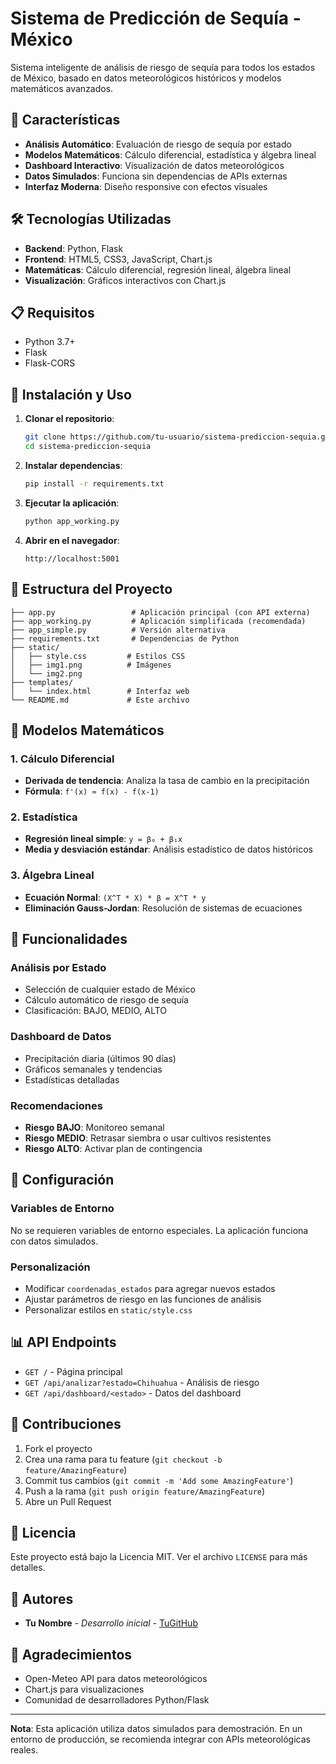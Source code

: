 # Sistema de Predicción de Sequía - México

Sistema inteligente de análisis de riesgo de sequía para todos los estados de México, basado en datos meteorológicos históricos y modelos matemáticos avanzados.

## 🚀 Características

- **Análisis Automático**: Evaluación de riesgo de sequía por estado
- **Modelos Matemáticos**: Cálculo diferencial, estadística y álgebra lineal
- **Dashboard Interactivo**: Visualización de datos meteorológicos
- **Datos Simulados**: Funciona sin dependencias de APIs externas
- **Interfaz Moderna**: Diseño responsive con efectos visuales

## 🛠️ Tecnologías Utilizadas

- **Backend**: Python, Flask
- **Frontend**: HTML5, CSS3, JavaScript, Chart.js
- **Matemáticas**: Cálculo diferencial, regresión lineal, álgebra lineal
- **Visualización**: Gráficos interactivos con Chart.js

## 📋 Requisitos

- Python 3.7+
- Flask
- Flask-CORS

## 🚀 Instalación y Uso

1. **Clonar el repositorio**:
   ```bash
   git clone https://github.com/tu-usuario/sistema-prediccion-sequia.git
   cd sistema-prediccion-sequia
   ```

2. **Instalar dependencias**:
   ```bash
   pip install -r requirements.txt
   ```

3. **Ejecutar la aplicación**:
   ```bash
   python app_working.py
   ```

4. **Abrir en el navegador**:
   ```
   http://localhost:5001
   ```

## 📁 Estructura del Proyecto

```
├── app.py                 # Aplicación principal (con API externa)
├── app_working.py         # Aplicación simplificada (recomendada)
├── app_simple.py          # Versión alternativa
├── requirements.txt       # Dependencias de Python
├── static/
│   ├── style.css         # Estilos CSS
│   ├── img1.png          # Imágenes
│   └── img2.png
├── templates/
│   └── index.html        # Interfaz web
└── README.md             # Este archivo
```

## 🧮 Modelos Matemáticos

### 1. Cálculo Diferencial
- **Derivada de tendencia**: Analiza la tasa de cambio en la precipitación
- **Fórmula**: `f'(x) ≈ f(x) - f(x-1)`

### 2. Estadística
- **Regresión lineal simple**: `y = β₀ + β₁x`
- **Media y desviación estándar**: Análisis estadístico de datos históricos

### 3. Álgebra Lineal
- **Ecuación Normal**: `(X^T * X) * β = X^T * y`
- **Eliminación Gauss-Jordan**: Resolución de sistemas de ecuaciones

## 🎯 Funcionalidades

### Análisis por Estado
- Selección de cualquier estado de México
- Cálculo automático de riesgo de sequía
- Clasificación: BAJO, MEDIO, ALTO

### Dashboard de Datos
- Precipitación diaria (últimos 90 días)
- Gráficos semanales y tendencias
- Estadísticas detalladas

### Recomendaciones
- **Riesgo BAJO**: Monitoreo semanal
- **Riesgo MEDIO**: Retrasar siembra o usar cultivos resistentes
- **Riesgo ALTO**: Activar plan de contingencia

## 🔧 Configuración

### Variables de Entorno
No se requieren variables de entorno especiales. La aplicación funciona con datos simulados.

### Personalización
- Modificar `coordenadas_estados` para agregar nuevos estados
- Ajustar parámetros de riesgo en las funciones de análisis
- Personalizar estilos en `static/style.css`

## 📊 API Endpoints

- `GET /` - Página principal
- `GET /api/analizar?estado=Chihuahua` - Análisis de riesgo
- `GET /api/dashboard/<estado>` - Datos del dashboard

## 🤝 Contribuciones

1. Fork el proyecto
2. Crea una rama para tu feature (`git checkout -b feature/AmazingFeature`)
3. Commit tus cambios (`git commit -m 'Add some AmazingFeature'`)
4. Push a la rama (`git push origin feature/AmazingFeature`)
5. Abre un Pull Request

## 📝 Licencia

Este proyecto está bajo la Licencia MIT. Ver el archivo `LICENSE` para más detalles.

## 👥 Autores

- **Tu Nombre** - *Desarrollo inicial* - [TuGitHub](https://github.com/tu-usuario)

## 🙏 Agradecimientos

- Open-Meteo API para datos meteorológicos
- Chart.js para visualizaciones
- Comunidad de desarrolladores Python/Flask

---

**Nota**: Esta aplicación utiliza datos simulados para demostración. En un entorno de producción, se recomienda integrar con APIs meteorológicas reales.
